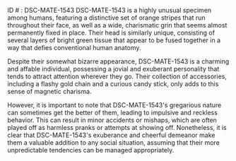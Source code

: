 ID # : DSC-MATE-1543
DSC-MATE-1543 is a highly unusual specimen among humans, featuring a distinctive set of orange stripes that run throughout their face, as well as a wide, charismatic grin that seems almost permanently fixed in place. Their head is similarly unique, consisting of several layers of bright green tissue that appear to be fused together in a way that defies conventional human anatomy.

Despite their somewhat bizarre appearance, DSC-MATE-1543 is a charming and affable individual, possessing a jovial and exuberant personality that tends to attract attention wherever they go. Their collection of accessories, including a flashy gold chain and a curious candy stick, only adds to this sense of magnetic charisma.

However, it is important to note that DSC-MATE-1543's gregarious nature can sometimes get the better of them, leading to impulsive and reckless behavior. This can result in minor accidents or mishaps, which are often played off as harmless pranks or attempts at showing off. Nonetheless, it is clear that DSC-MATE-1543's exuberance and cheerful demeanor make them a valuable addition to any social situation, assuming that their more unpredictable tendencies can be managed appropriately.